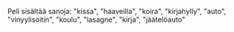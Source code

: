 Peli sisältää sanoja:
 "kissa", 
  "haaveilla",
  "koira", 
  "kirjahylly",
  "auto", 
  "vinyylisoitin",
  "koulu", 
  "lasagne",
  "kirja",
  "jäätelöauto"
